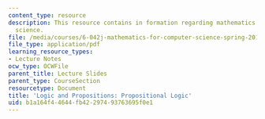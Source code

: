 ```yaml
---
content_type: resource
description: This resource contains in formation regarding mathematics for computer
  science.
file: /media/courses/6-042j-mathematics-for-computer-science-spring-2015/b1a164f44644fb42297493763695f0e1_MIT6_042JS16_PropositLogic.pdf
file_type: application/pdf
learning_resource_types:
- Lecture Notes
ocw_type: OCWFile
parent_title: Lecture Slides
parent_type: CourseSection
resourcetype: Document
title: 'Logic and Propositions: Propositional Logic'
uid: b1a164f4-4644-fb42-2974-93763695f0e1
---
```

